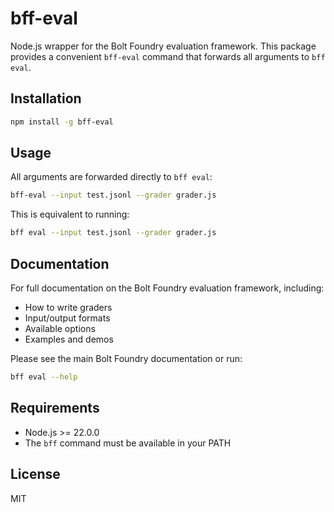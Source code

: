 # bff-eval

Node.js wrapper for the Bolt Foundry evaluation framework. This package provides
a convenient `bff-eval` command that forwards all arguments to `bff eval`.

## Installation

```bash
npm install -g bff-eval
```

## Usage

All arguments are forwarded directly to `bff eval`:

```bash
bff-eval --input test.jsonl --grader grader.js
```

This is equivalent to running:

```bash
bff eval --input test.jsonl --grader grader.js
```

## Documentation

For full documentation on the Bolt Foundry evaluation framework, including:

- How to write graders
- Input/output formats
- Available options
- Examples and demos

Please see the main Bolt Foundry documentation or run:

```bash
bff eval --help
```

## Requirements

- Node.js >= 22.0.0
- The `bff` command must be available in your PATH

## License

MIT
